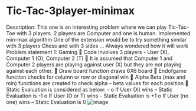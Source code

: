 # Tic-Tac-3player-minimax
Description: This one is an interesting problem where we can play Tic-Tac-Toe with 3 players. 2 players are Computer and one is human. Implemented min-max algorithm
One of the extension would be to try something similar with 3 players Chess and with 3 sides ... Always wondered how it will work 
Problem statement 1: Gaming
 Code involves 3 players - User (X), Computer 1 (O), Computer 2 (T)
 It is assumed that Computer 1 and Computer 2 players are playing against user (X) but they 
are not playing against each other.
 Draw board function draws 6X6 board
 Endofgame function checks for column or row or diagonal win
 Alpha Beta (max and min) functions are created to check alpha – beta values for each 
position
 Static Evaluation is considered as below: -
o If User (X) wins – Static Evaluation is -1
o If User (O or T) wins – Static Evaluation is +1
o If User (no one) wins – Static Evaluation is 0
![image](https://github.com/pushkar243/Tic-Tac-3player-minimax/assets/8349513/52cd41cf-4204-44cf-a853-72cfe8875a1a)
